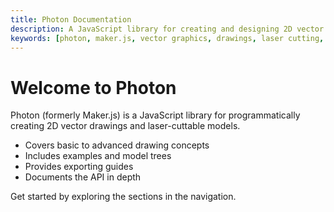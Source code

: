 ```yaml
---
title: Photon Documentation
description: A JavaScript library for creating and designing 2D vector graphics, drawings, and laser-cuttable models.
keywords: [photon, maker.js, vector graphics, drawings, laser cutting, modeling]
---
```


# Welcome to Photon

Photon (formerly Maker.js) is a JavaScript library for programmatically creating 2D vector drawings and laser-cuttable models.

- Covers basic to advanced drawing concepts
- Includes examples and model trees
- Provides exporting guides
- Documents the API in depth

Get started by exploring the sections in the navigation.
